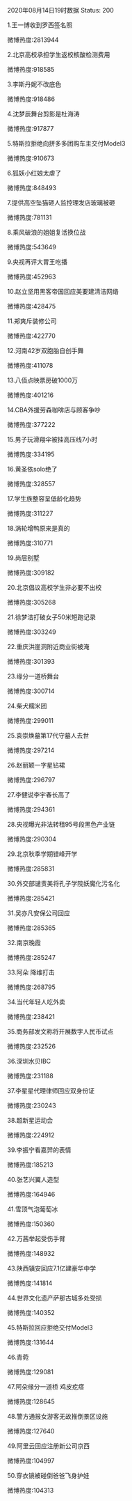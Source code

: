 2020年08月14日19时数据
Status: 200

1.王一博收到罗西签名照

微博热度:2813944

2.北京高校承担学生返校核酸检测费用

微博热度:918585

3.李斯丹妮不改底色

微博热度:918486

4.沈梦辰舞台剪影是杜海涛

微博热度:917877

5.特斯拉拒绝向拼多多团购车主交付Model3

微博热度:910673

6.狐妖小红娘太虐了

微博热度:848493

7.提供高空坠猫砸人监控理发店玻璃被砸

微博热度:781131

8.乘风破浪的姐姐复活换位战

微博热度:543649

9.央视再评大胃王吃播

微博热度:452963

10.赵立坚用黑客帝国回应美要建清洁网络

微博热度:428475

11.郑爽斥装修公司

微博热度:422770

12.河南42岁双胞胎自创手舞

微博热度:411078

13.八佰点映票房破1000万

微博热度:401216

14.CBA外援劳森咖啡店与顾客争吵

微博热度:377222

15.男子玩滑翔伞被挂高压线7小时

微博热度:334195

16.黄圣依solo绝了

微博热度:328557

17.学生族整容呈低龄化趋势

微博热度:311227

18.涡轮增鸭原来是真的

微博热度:310771

19.尚层别墅

微博热度:309182

20.北京倡议高校学生非必要不出校

微博热度:305268

21.徐梦洁打破女子50米短跑记录

微博热度:303249

22.重庆洪崖洞附近商业街被淹

微博热度:301393

23.缘分一道桥舞台

微博热度:300714

24.柴犬糯米团

微博热度:299011

25.袁崇焕墓第17代守墓人去世

微博热度:297214

26.赵丽颖一字星钻裙

微博热度:296797

27.李健说李宇春长高了

微博热度:294361

28.央视曝光非法转租95号段黑色产业链

微博热度:290304

29.北京秋季学期错峰开学

微博热度:285831

30.外交部谴责美将孔子学院妖魔化污名化

微博热度:285421

31.吴亦凡安保公司回应

微博热度:285365

32.南京晚霞

微博热度:285247

33.阿朵 降维打击

微博热度:268795

34.当代年轻人吃外卖

微博热度:238421

35.商务部发文称将开展数字人民币试点

微博热度:232526

36.深圳水贝IBC

微博热度:231188

37.李星星代理律师回应双身份证

微博热度:230243

38.超新星运动会

微博热度:224912

39.李振宁看嘉羿的表情

微博热度:185213

40.张艺兴翼人造型

微博热度:164946

41.雪顶气泡葡萄冰

微博热度:150360

42.万茜举起受伤手臂

微博热度:148932

43.陕西镇安回应7.1亿建豪华中学

微博热度:141814

44.世界文化遗产萨那古城多处受损

微博热度:140352

45.特斯拉回应拒绝交付Model3

微博热度:131644

46.青菀

微博热度:129081

47.阿朵缘分一道桥 鸡皮疙瘩

微博热度:128645

48.警方通报女游客无故推倒景区设施

微博热度:127640

49.阿里云回应注册新公司京西

微博热度:104997

50.穿衣镜被碰倒爸爸飞身护娃

微博热度:104313

